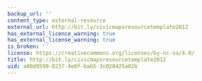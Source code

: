 ```yaml
---
backup_url: ''
content_type: external-resource
external_url: http://bit.ly/civicmapsresourcetemplate2012
has_external_licence_warning: true
has_external_license_warning: true
is_broken: ''
license: https://creativecommons.org/licenses/by-nc-sa/4.0/
title: http://bit.ly/civicmapsresourcetemplate2012
uid: a08d9590-8237-4e0f-bab5-3c028425a02b
---
```


